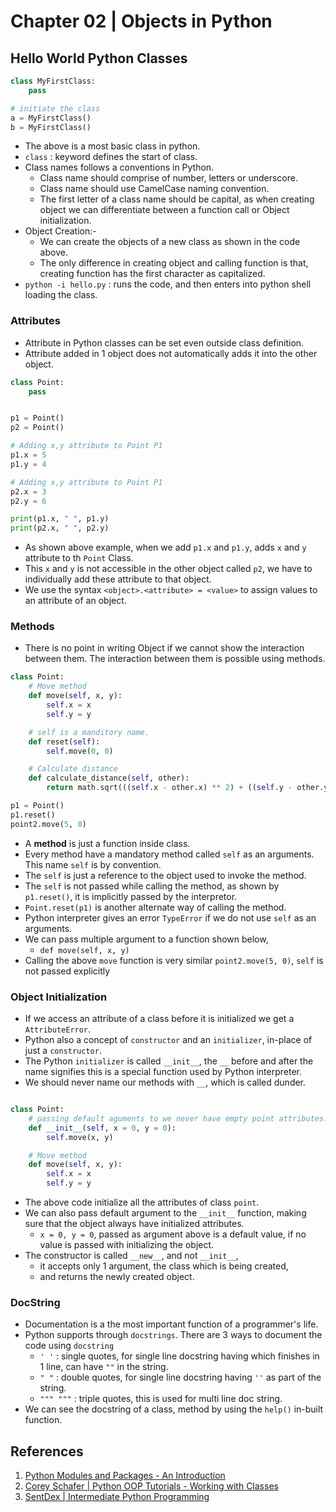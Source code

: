 # Chapter 02 | Objects in Python #

## Hello World Python Classes ##

````python
class MyFirstClass:
    pass

# initiate the class
a = MyFirstClass()
b = MyFirstClass()
````

* The above is a most basic class in python.
* `class` : keyword defines the start of class.
* Class names follows a conventions in Python.
    - Class name should comprise of number, letters or underscore.
    - Class name should use CamelCase naming convention.
    - The first letter of a class name should be capital, as when creating object we can differentiate between a function call or Object initialization.
* Object Creation:-
    - We can create the objects of a new class as shown in the code above.
    - The only difference in creating object and calling function is that, creating function has the first character as capitalized.
* `python -i hello.py` : runs the code, and then enters into python shell loading the class.

### Attributes ###
* Attribute in Python classes can be set even outside class definition.
* Attribute added in 1 object does not automatically adds it into the other object.

````python
class Point:
    pass


p1 = Point()
p2 = Point()

# Adding x,y attribute to Point P1
p1.x = 5
p1.y = 4

# Adding x,y attribute to Point P1
p2.x = 3
p2.y = 6

print(p1.x, " ", p1.y)
print(p2.x, " ", p2.y)

````
* As shown above example, when we add `p1.x` and `p1.y`, adds `x` and `y` attribute to th `Point` Class.
* This `x` and `y` is not accessible in the other object called `p2`, we have to individually add these attribute to that object.
* We use the syntax `<object>.<attribute> = <value>` to assign values to an attribute of an object.

### Methods ###
* There is no point in writing Object if we cannot show the interaction between them. The interaction between them is possible using methods.

```python
class Point:
    # Move method
    def move(self, x, y):
        self.x = x
        self.y = y

    # self is a manditory name.
    def reset(self):
        self.move(0, 0)

    # Calculate distance
    def calculate_distance(self, other):
        return math.sqrt(((self.x - other.x) ** 2) + ((self.y - other.y) ** 2))

p1 = Point()
p1.reset()
point2.move(5, 0)
```

* A **method** is just a function inside class. 
* Every method have a mandatory method called `self` as an arguments. This name `self` is by convention.
* The `self` is just a reference to the object used to invoke the method.
* The `self` is not passed while calling the method, as shown by `p1.reset()`, it is implicitly passed by the interpretor.
* `Point.reset(p1)` is another alternate way of calling the method.
* Python interpreter gives an error `TypeError` if we do not use `self` as an arguments.
* We can pass multiple argument to a function shown below, 
    - `def move(self, x, y)`
* Calling the above `move` function is very similar `point2.move(5, 0)`, `self` is not passed explicitly

### Object Initialization ###
* If we access an attribute of a class before it is initialized we get a `AttributeError`.
* Python also a concept of `constructor` and an `initializer`, in-place of just a `constructor`.
* The Python `initializer` is called `__init__`, the `__` before and after the name signifies this is a special function used by Python interpreter.
* We should never name our methods with `__`, which is called dunder.


```python

class Point:
    # passing default aguments to we never have empty point attributes.
    def __init__(self, x = 0, y = 0):
        self.move(x, y)

    # Move method
    def move(self, x, y):
        self.x = x
        self.y = y
```

* The above code initialize all the attributes of class `point`. 
* We can also pass default argument to the `__init__` function, making sure that the object always have initialized attributes.
    - `x = 0, y = 0`, passed as argument above is a default value, if no value is passed with initializing the object.
* The constructor is called `__new__`, and not `__init__`,  
    - it accepts only 1 argument, the class which is being created,
    -  and returns the newly created object.

### DocString ###
* Documentation is a the most important function of a programmer's life.
* Python supports through `docstrings`. There are 3 ways to document the code using `docstring`
    - `' '` : single quotes, for single line docstring having which finishes in 1 line, can have `""` in the string.
    - `" "` : double quotes, for single line docstring having `''` as part of the string.
    - `""" """` : triple quotes, this is used for multi line doc string.
* We can see the docstring of a class, method by using the `help()` in-built function.


## References ##
1. [Python Modules and Packages - An Introduction ](https://realpython.com/python-modules-packages/)
2. [Corey Schafer | Python OOP Tutorials - Working with Classes ](https://www.youtube.com/playlist?list=PL-osiE80TeTsqhIuOqKhwlXsIBIdSeYtc)
3. [SentDex | Intermediate Python Programming ](https://www.youtube.com/playlist?list=PLQVvvaa0QuDfju7ADVp5W1GF9jVhjbX-_)
